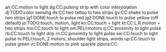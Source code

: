 ah:CC:motion to light
dg:CC:pulsing strip with color interpolation
dj:TODO:color sensing
ds:CC:two tattoo to two strips
gv:CC:shake to pulse two strips
jg1:DONE:touch to pulse red
jg2:DONE:touch to pulse yellow (off default)
jo:TODO:touch, motion, light
ko:CC:touch + light
kt:CC:L,R motion + two strips
mo:CC:touch to light
om:PELI:motors
q:CC:proximity to light pulse
rb:CC:touch to light drip
rn:CC:proximity to light pulse
sw:CC:touch to light pulse
tv:PELI:touch, 2 motors, shoulder light strips, words
up:CC:touch to pulse green
vc:DONE:motion to pink sparkle
zipora:CC:

